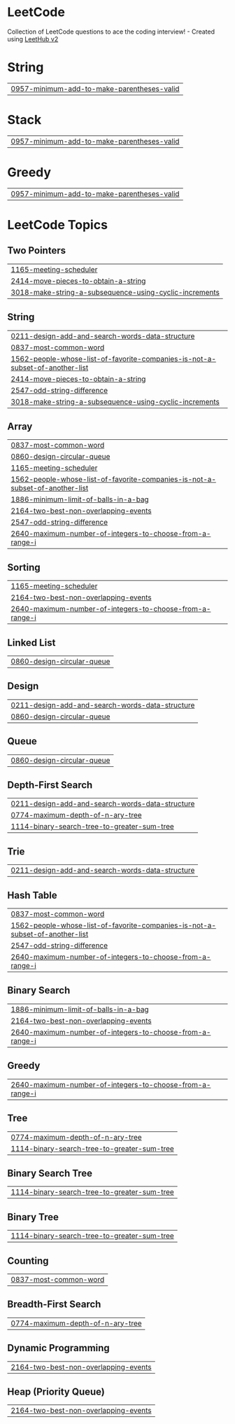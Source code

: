 # LeetCode
Collection of LeetCode questions to ace the coding interview! - Created using [LeetHub v2](https://github.com/arunbhardwaj/LeetHub-2.0)


# String
|  |
| ------- |
| [0957-minimum-add-to-make-parentheses-valid](https://github.com/huy125/LeetCode/tree/master/0957-minimum-add-to-make-parentheses-valid) |
# Stack
|  |
| ------- |
| [0957-minimum-add-to-make-parentheses-valid](https://github.com/huy125/LeetCode/tree/master/0957-minimum-add-to-make-parentheses-valid) |
# Greedy
|  |
| ------- |
| [0957-minimum-add-to-make-parentheses-valid](https://github.com/huy125/LeetCode/tree/master/0957-minimum-add-to-make-parentheses-valid) |
<!---LeetCode Topics Start-->
# LeetCode Topics
## Two Pointers
|  |
| ------- |
| [1165-meeting-scheduler](https://github.com/huy125/LeetCode/tree/master/1165-meeting-scheduler) |
| [2414-move-pieces-to-obtain-a-string](https://github.com/huy125/LeetCode/tree/master/2414-move-pieces-to-obtain-a-string) |
| [3018-make-string-a-subsequence-using-cyclic-increments](https://github.com/huy125/LeetCode/tree/master/3018-make-string-a-subsequence-using-cyclic-increments) |
## String
|  |
| ------- |
| [0211-design-add-and-search-words-data-structure](https://github.com/huy125/LeetCode/tree/master/0211-design-add-and-search-words-data-structure) |
| [0837-most-common-word](https://github.com/huy125/LeetCode/tree/master/0837-most-common-word) |
| [1562-people-whose-list-of-favorite-companies-is-not-a-subset-of-another-list](https://github.com/huy125/LeetCode/tree/master/1562-people-whose-list-of-favorite-companies-is-not-a-subset-of-another-list) |
| [2414-move-pieces-to-obtain-a-string](https://github.com/huy125/LeetCode/tree/master/2414-move-pieces-to-obtain-a-string) |
| [2547-odd-string-difference](https://github.com/huy125/LeetCode/tree/master/2547-odd-string-difference) |
| [3018-make-string-a-subsequence-using-cyclic-increments](https://github.com/huy125/LeetCode/tree/master/3018-make-string-a-subsequence-using-cyclic-increments) |
## Array
|  |
| ------- |
| [0837-most-common-word](https://github.com/huy125/LeetCode/tree/master/0837-most-common-word) |
| [0860-design-circular-queue](https://github.com/huy125/LeetCode/tree/master/0860-design-circular-queue) |
| [1165-meeting-scheduler](https://github.com/huy125/LeetCode/tree/master/1165-meeting-scheduler) |
| [1562-people-whose-list-of-favorite-companies-is-not-a-subset-of-another-list](https://github.com/huy125/LeetCode/tree/master/1562-people-whose-list-of-favorite-companies-is-not-a-subset-of-another-list) |
| [1886-minimum-limit-of-balls-in-a-bag](https://github.com/huy125/LeetCode/tree/master/1886-minimum-limit-of-balls-in-a-bag) |
| [2164-two-best-non-overlapping-events](https://github.com/huy125/LeetCode/tree/master/2164-two-best-non-overlapping-events) |
| [2547-odd-string-difference](https://github.com/huy125/LeetCode/tree/master/2547-odd-string-difference) |
| [2640-maximum-number-of-integers-to-choose-from-a-range-i](https://github.com/huy125/LeetCode/tree/master/2640-maximum-number-of-integers-to-choose-from-a-range-i) |
## Sorting
|  |
| ------- |
| [1165-meeting-scheduler](https://github.com/huy125/LeetCode/tree/master/1165-meeting-scheduler) |
| [2164-two-best-non-overlapping-events](https://github.com/huy125/LeetCode/tree/master/2164-two-best-non-overlapping-events) |
| [2640-maximum-number-of-integers-to-choose-from-a-range-i](https://github.com/huy125/LeetCode/tree/master/2640-maximum-number-of-integers-to-choose-from-a-range-i) |
## Linked List
|  |
| ------- |
| [0860-design-circular-queue](https://github.com/huy125/LeetCode/tree/master/0860-design-circular-queue) |
## Design
|  |
| ------- |
| [0211-design-add-and-search-words-data-structure](https://github.com/huy125/LeetCode/tree/master/0211-design-add-and-search-words-data-structure) |
| [0860-design-circular-queue](https://github.com/huy125/LeetCode/tree/master/0860-design-circular-queue) |
## Queue
|  |
| ------- |
| [0860-design-circular-queue](https://github.com/huy125/LeetCode/tree/master/0860-design-circular-queue) |
## Depth-First Search
|  |
| ------- |
| [0211-design-add-and-search-words-data-structure](https://github.com/huy125/LeetCode/tree/master/0211-design-add-and-search-words-data-structure) |
| [0774-maximum-depth-of-n-ary-tree](https://github.com/huy125/LeetCode/tree/master/0774-maximum-depth-of-n-ary-tree) |
| [1114-binary-search-tree-to-greater-sum-tree](https://github.com/huy125/LeetCode/tree/master/1114-binary-search-tree-to-greater-sum-tree) |
## Trie
|  |
| ------- |
| [0211-design-add-and-search-words-data-structure](https://github.com/huy125/LeetCode/tree/master/0211-design-add-and-search-words-data-structure) |
## Hash Table
|  |
| ------- |
| [0837-most-common-word](https://github.com/huy125/LeetCode/tree/master/0837-most-common-word) |
| [1562-people-whose-list-of-favorite-companies-is-not-a-subset-of-another-list](https://github.com/huy125/LeetCode/tree/master/1562-people-whose-list-of-favorite-companies-is-not-a-subset-of-another-list) |
| [2547-odd-string-difference](https://github.com/huy125/LeetCode/tree/master/2547-odd-string-difference) |
| [2640-maximum-number-of-integers-to-choose-from-a-range-i](https://github.com/huy125/LeetCode/tree/master/2640-maximum-number-of-integers-to-choose-from-a-range-i) |
## Binary Search
|  |
| ------- |
| [1886-minimum-limit-of-balls-in-a-bag](https://github.com/huy125/LeetCode/tree/master/1886-minimum-limit-of-balls-in-a-bag) |
| [2164-two-best-non-overlapping-events](https://github.com/huy125/LeetCode/tree/master/2164-two-best-non-overlapping-events) |
| [2640-maximum-number-of-integers-to-choose-from-a-range-i](https://github.com/huy125/LeetCode/tree/master/2640-maximum-number-of-integers-to-choose-from-a-range-i) |
## Greedy
|  |
| ------- |
| [2640-maximum-number-of-integers-to-choose-from-a-range-i](https://github.com/huy125/LeetCode/tree/master/2640-maximum-number-of-integers-to-choose-from-a-range-i) |
## Tree
|  |
| ------- |
| [0774-maximum-depth-of-n-ary-tree](https://github.com/huy125/LeetCode/tree/master/0774-maximum-depth-of-n-ary-tree) |
| [1114-binary-search-tree-to-greater-sum-tree](https://github.com/huy125/LeetCode/tree/master/1114-binary-search-tree-to-greater-sum-tree) |
## Binary Search Tree
|  |
| ------- |
| [1114-binary-search-tree-to-greater-sum-tree](https://github.com/huy125/LeetCode/tree/master/1114-binary-search-tree-to-greater-sum-tree) |
## Binary Tree
|  |
| ------- |
| [1114-binary-search-tree-to-greater-sum-tree](https://github.com/huy125/LeetCode/tree/master/1114-binary-search-tree-to-greater-sum-tree) |
## Counting
|  |
| ------- |
| [0837-most-common-word](https://github.com/huy125/LeetCode/tree/master/0837-most-common-word) |
## Breadth-First Search
|  |
| ------- |
| [0774-maximum-depth-of-n-ary-tree](https://github.com/huy125/LeetCode/tree/master/0774-maximum-depth-of-n-ary-tree) |
## Dynamic Programming
|  |
| ------- |
| [2164-two-best-non-overlapping-events](https://github.com/huy125/LeetCode/tree/master/2164-two-best-non-overlapping-events) |
## Heap (Priority Queue)
|  |
| ------- |
| [2164-two-best-non-overlapping-events](https://github.com/huy125/LeetCode/tree/master/2164-two-best-non-overlapping-events) |
<!---LeetCode Topics End-->